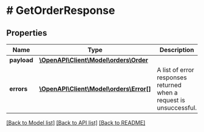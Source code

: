 # # GetOrderResponse

## Properties

Name | Type | Description | Notes
------------ | ------------- | ------------- | -------------
**payload** | [**\OpenAPI\Client\Model\orders\Order**](Order.md) |  | [optional]
**errors** | [**\OpenAPI\Client\Model\orders\Error[]**](Error.md) | A list of error responses returned when a request is unsuccessful. | [optional]

[[Back to Model list]](../../README.md#models) [[Back to API list]](../../README.md#endpoints) [[Back to README]](../../README.md)
